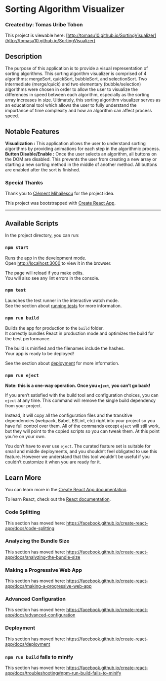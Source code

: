 # Sorting Algorithm Visualizer
### Created by: Tomas Uribe Tobon
This project is viewable here: [http://tomasu10.github.io/SortingVisualizer](http://tomasu10.github.io/SortingVisualizer)
## Description
The purpose of this application is to provide a visual representation of sorting algorithms. This sorting algorithm visualizer is comprised of 4 algorithms: mergeSort, quickSort, bubbleSort, and selectionSort. Two intermediate (merge/quick) and two elementary (bubble/selection) algorithms were chosen in order to allow the user to visualize the differences in speed between each algorithm, especially as the sorting array increases in size. Ultimately, this sorting algorithm visualizer serves as an educational tool which allows the user to fully understand the importance of time complexity and how an algorithm can affect process speed.

## Notable Features
**Visualization :** This application allows the user to understand sorting algorithms by providing animations for each step in the algorithmic process.
**Button Disable/Enable :** Once the user selects an algorithm, all buttons on the DOM are disabled. This prevents the user from creating a new array or starting a new sorting method in the middle of another method. All buttons are enabled after the sort is finished.

### Special Thanks
Thank you to [Clément Mihailescu](https://github.com/clementmihailescu) for the project idea.

This project was bootstrapped with [Create React App](https://github.com/facebook/create-react-app).


***

## Available Scripts

In the project directory, you can run:

### `npm start`

Runs the app in the development mode.<br />
Open [http://localhost:3000](http://localhost:3000) to view it in the browser.

The page will reload if you make edits.<br />
You will also see any lint errors in the console.

### `npm test`

Launches the test runner in the interactive watch mode.<br />
See the section about [running tests](https://facebook.github.io/create-react-app/docs/running-tests) for more information.

### `npm run build`

Builds the app for production to the `build` folder.<br />
It correctly bundles React in production mode and optimizes the build for the best performance.

The build is minified and the filenames include the hashes.<br />
Your app is ready to be deployed!

See the section about [deployment](https://facebook.github.io/create-react-app/docs/deployment) for more information.

### `npm run eject`

**Note: this is a one-way operation. Once you `eject`, you can’t go back!**

If you aren’t satisfied with the build tool and configuration choices, you can `eject` at any time. This command will remove the single build dependency from your project.

Instead, it will copy all the configuration files and the transitive dependencies (webpack, Babel, ESLint, etc) right into your project so you have full control over them. All of the commands except `eject` will still work, but they will point to the copied scripts so you can tweak them. At this point you’re on your own.

You don’t have to ever use `eject`. The curated feature set is suitable for small and middle deployments, and you shouldn’t feel obligated to use this feature. However we understand that this tool wouldn’t be useful if you couldn’t customize it when you are ready for it.

## Learn More

You can learn more in the [Create React App documentation](https://facebook.github.io/create-react-app/docs/getting-started).

To learn React, check out the [React documentation](https://reactjs.org/).

### Code Splitting

This section has moved here: https://facebook.github.io/create-react-app/docs/code-splitting

### Analyzing the Bundle Size

This section has moved here: https://facebook.github.io/create-react-app/docs/analyzing-the-bundle-size

### Making a Progressive Web App

This section has moved here: https://facebook.github.io/create-react-app/docs/making-a-progressive-web-app

### Advanced Configuration

This section has moved here: https://facebook.github.io/create-react-app/docs/advanced-configuration

### Deployment

This section has moved here: https://facebook.github.io/create-react-app/docs/deployment

### `npm run build` fails to minify

This section has moved here: https://facebook.github.io/create-react-app/docs/troubleshooting#npm-run-build-fails-to-minify
